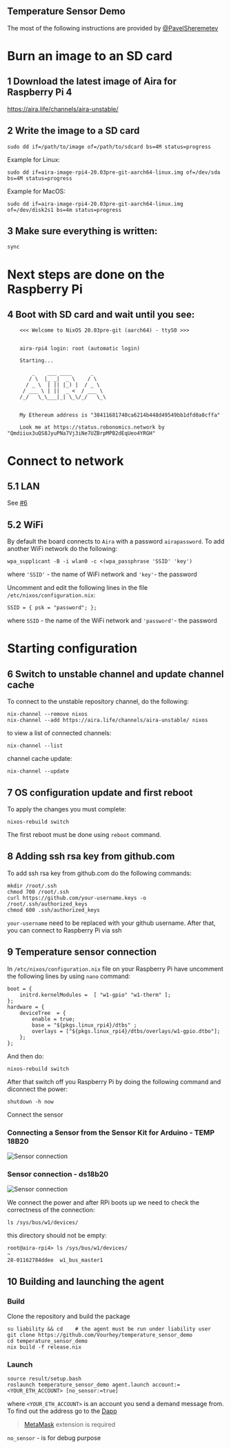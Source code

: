 Temperature Sensor Demo
-----------------------

The most of the following instructions are provided by [@PavelSheremetev](https://github.com/pavelsheremetev)

# Burn an image to an SD card
## 1 Download the latest image of Aira for Raspberry Pi 4

https://aira.life/channels/aira-unstable/

## 2 Write the image to a SD card

```
sudo dd if=/path/to/image of=/path/to/sdcard bs=4M status=progress
```

Example for Linux:

```
sudo dd if=aira-image-rpi4-20.03pre-git-aarch64-linux.img of=/dev/sda bs=4M status=progress
```

Example for MacOS:

```
sudo dd if=aira-image-rpi4-20.03pre-git-aarch64-linux.img of=/dev/disk2s1 bs=4m status=progress
```

## 3 Make sure everything is written:

```
sync
```

# Next steps are done on the Raspberry Pi
## 4 Boot with SD card and wait until you see:

```
    <<< Welcome to NixOS 20.03pre-git (aarch64) - ttyS0 >>>  
  
  
    aira-rpi4 login: root (automatic login)  
  
    Starting...  
    
        _    ___ ____      _      
       / \  |_ _|  _ \    / \   
      / _ \  | || |_) |  / _ \  
     / ___ \ | ||  _ <  / ___ \ 
    /_/   \_\___|_| \_\/_/   \_\
                            

    My Ethereum address is "38411681740ca6214b448d49549bb1dfd0a0cffa"  
  
    Look me at https://status.robonomics.network by "Qmdiiux3uQS8JyuPNa7Vj3iNe7UZBrpMPB2dEqUeo4YRGH"
```

# Connect to network

## 5.1 LAN
See [#6](#6-switch-to-unstable-channel-and-update-channel-cache)

## 5.2 WiFi

By default the board connects to `Aira` with a password `airapassword`.
To add another WiFi network do the following:

```
wpa_supplicant -B -i wlan0 -c <(wpa_passphrase 'SSID' 'key')
```

where `'SSID'` - the name of WiFi network and `'key'`- the password

Uncomment and edit the following lines in the file `/etc/nixos/configuration.nix`:

```
SSID = { psk = "password"; };
```

where `SSID` - the name of the WiFi network and `'password'`- the password

# Starting configuration  
## 6 Switch to unstable channel and update channel cache

To connect to the unstable repository channel, do the following:

```
nix-channel --remove nixos
nix-channel --add https://aira.life/channels/aira-unstable/ nixos
```

to view a list of connected channels: 

```
nix-channel --list
```

channel cache update:

```
nix-channel --update
```

## 7 OS configuration update and first reboot
To apply the changes you must complete:

```
nixos-rebuild switch  
```

The first reboot must be done using `reboot` command.

## 8 Adding ssh rsa key from github.com
To add ssh rsa key from github.com do the following commands:

```
mkdir /root/.ssh
chmod 700 /root/.ssh
curl https://github.com/your-username.keys -o  /root/.ssh/authorized_keys
chmod 600 .ssh/authorized_keys
```

`your-username` need to be replaced with your github username. After that, you can connect to Raspberry Pi via ssh

## 9 Temperature sensor connection

In `/etc/nixos/configuration.nix` file on your Raspberry Pi have uncomment the following lines by using `nano` command:

```
boot = {  
    initrd.kernelModules =  [ "w1-gpio" "w1-therm" ];  
};  
hardware = {  
    deviceTree  = {  
        enable = true;  
        base = "${pkgs.linux_rpi4}/dtbs" ;  
        overlays = ["${pkgs.linux_rpi4}/dtbs/overlays/w1-gpio.dtbo"];  
    };
};
```
And then do:
```
nixos-rebuild switch 
```

After that switch off you Raspberry Pi by doing the following command and diconnect the power:

```
shutdown -h now 
```
Connect the sensor

### Connecting a Sensor from the Sensor Kit for Arduino - TEMP 18B20  

![Sensor connection](images/rpi4_photo.jpeg "Sensor connection")

### Sensor connection - ds18b20

![Sensor connection](images/ds18b20.png "Sensor connection")

We connect the power and after RPi boots up we need to check the correctness of the connection:

```
ls /sys/bus/w1/devices/
```

this directory should not be empty:

```
root@aira-rpi4> ls /sys/bus/w1/devices/                                       ~
28-01162784ddee  w1_bus_master1
```

## 10 Building and launching the agent

### Build

Clone the repository and build the package

```
su liability && cd    # the agent must be run under liability user
git clone https://github.com/Vourhey/temperature_sensor_demo
cd temperature_sensor_demo
nix build -f release.nix
```

### Launch

```
source result/setup.bash
roslaunch temperature_sensor_demo agent.launch account:=<YOUR_ETH_ACCOUNT> [no_sensor:=true] 
```

where `<YOUR_ETH_ACCOUNT>` is an account you send a demand message from. To find out the address go to the [Dapp](https://ipfs.robonomics.network/ipfs/QmZp1hMMLnfr3g2Liqg3wFqiRQ1fGDtwa7CDPxxDzHvZWo/)

> [MetaMask](https://metamask.io/) extension is required

`no_sensor` - is for debug purpose

